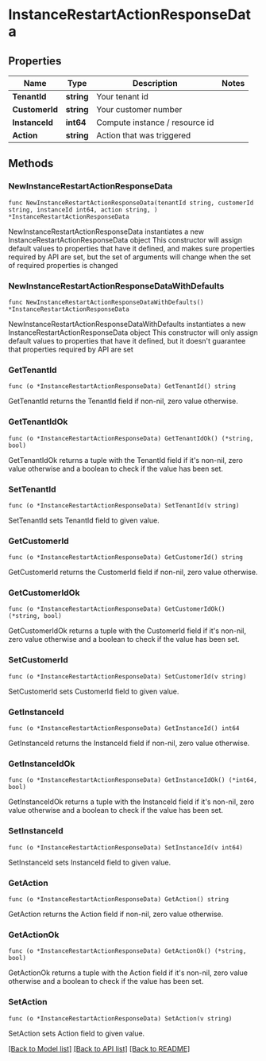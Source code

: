 # InstanceRestartActionResponseData

## Properties

Name | Type | Description | Notes
------------ | ------------- | ------------- | -------------
**TenantId** | **string** | Your tenant id | 
**CustomerId** | **string** | Your customer number | 
**InstanceId** | **int64** | Compute instance / resource id | 
**Action** | **string** | Action that was triggered | 

## Methods

### NewInstanceRestartActionResponseData

`func NewInstanceRestartActionResponseData(tenantId string, customerId string, instanceId int64, action string, ) *InstanceRestartActionResponseData`

NewInstanceRestartActionResponseData instantiates a new InstanceRestartActionResponseData object
This constructor will assign default values to properties that have it defined,
and makes sure properties required by API are set, but the set of arguments
will change when the set of required properties is changed

### NewInstanceRestartActionResponseDataWithDefaults

`func NewInstanceRestartActionResponseDataWithDefaults() *InstanceRestartActionResponseData`

NewInstanceRestartActionResponseDataWithDefaults instantiates a new InstanceRestartActionResponseData object
This constructor will only assign default values to properties that have it defined,
but it doesn't guarantee that properties required by API are set

### GetTenantId

`func (o *InstanceRestartActionResponseData) GetTenantId() string`

GetTenantId returns the TenantId field if non-nil, zero value otherwise.

### GetTenantIdOk

`func (o *InstanceRestartActionResponseData) GetTenantIdOk() (*string, bool)`

GetTenantIdOk returns a tuple with the TenantId field if it's non-nil, zero value otherwise
and a boolean to check if the value has been set.

### SetTenantId

`func (o *InstanceRestartActionResponseData) SetTenantId(v string)`

SetTenantId sets TenantId field to given value.


### GetCustomerId

`func (o *InstanceRestartActionResponseData) GetCustomerId() string`

GetCustomerId returns the CustomerId field if non-nil, zero value otherwise.

### GetCustomerIdOk

`func (o *InstanceRestartActionResponseData) GetCustomerIdOk() (*string, bool)`

GetCustomerIdOk returns a tuple with the CustomerId field if it's non-nil, zero value otherwise
and a boolean to check if the value has been set.

### SetCustomerId

`func (o *InstanceRestartActionResponseData) SetCustomerId(v string)`

SetCustomerId sets CustomerId field to given value.


### GetInstanceId

`func (o *InstanceRestartActionResponseData) GetInstanceId() int64`

GetInstanceId returns the InstanceId field if non-nil, zero value otherwise.

### GetInstanceIdOk

`func (o *InstanceRestartActionResponseData) GetInstanceIdOk() (*int64, bool)`

GetInstanceIdOk returns a tuple with the InstanceId field if it's non-nil, zero value otherwise
and a boolean to check if the value has been set.

### SetInstanceId

`func (o *InstanceRestartActionResponseData) SetInstanceId(v int64)`

SetInstanceId sets InstanceId field to given value.


### GetAction

`func (o *InstanceRestartActionResponseData) GetAction() string`

GetAction returns the Action field if non-nil, zero value otherwise.

### GetActionOk

`func (o *InstanceRestartActionResponseData) GetActionOk() (*string, bool)`

GetActionOk returns a tuple with the Action field if it's non-nil, zero value otherwise
and a boolean to check if the value has been set.

### SetAction

`func (o *InstanceRestartActionResponseData) SetAction(v string)`

SetAction sets Action field to given value.



[[Back to Model list]](../README.md#documentation-for-models) [[Back to API list]](../README.md#documentation-for-api-endpoints) [[Back to README]](../README.md)


